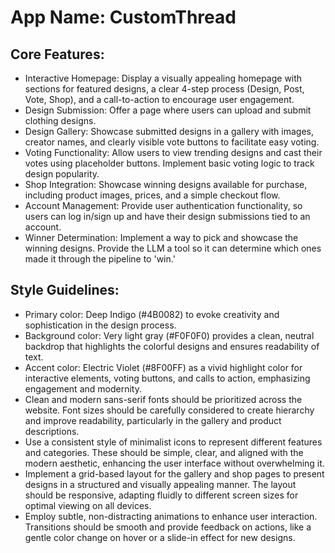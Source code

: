# **App Name**: CustomThread

## Core Features:

- Interactive Homepage: Display a visually appealing homepage with sections for featured designs, a clear 4-step process (Design, Post, Vote, Shop), and a call-to-action to encourage user engagement.
- Design Submission: Offer a page where users can upload and submit clothing designs.
- Design Gallery: Showcase submitted designs in a gallery with images, creator names, and clearly visible vote buttons to facilitate easy voting.
- Voting Functionality: Allow users to view trending designs and cast their votes using placeholder buttons. Implement basic voting logic to track design popularity.
- Shop Integration: Showcase winning designs available for purchase, including product images, prices, and a simple checkout flow.
- Account Management: Provide user authentication functionality, so users can log in/sign up and have their design submissions tied to an account.
- Winner Determination: Implement a way to pick and showcase the winning designs. Provide the LLM a tool so it can determine which ones made it through the pipeline to 'win.'

## Style Guidelines:

- Primary color: Deep Indigo (#4B0082) to evoke creativity and sophistication in the design process.
- Background color: Very light gray (#F0F0F0) provides a clean, neutral backdrop that highlights the colorful designs and ensures readability of text.
- Accent color: Electric Violet (#8F00FF) as a vivid highlight color for interactive elements, voting buttons, and calls to action, emphasizing engagement and modernity.
- Clean and modern sans-serif fonts should be prioritized across the website. Font sizes should be carefully considered to create hierarchy and improve readability, particularly in the gallery and product descriptions.
- Use a consistent style of minimalist icons to represent different features and categories. These should be simple, clear, and aligned with the modern aesthetic, enhancing the user interface without overwhelming it.
- Implement a grid-based layout for the gallery and shop pages to present designs in a structured and visually appealing manner. The layout should be responsive, adapting fluidly to different screen sizes for optimal viewing on all devices.
- Employ subtle, non-distracting animations to enhance user interaction. Transitions should be smooth and provide feedback on actions, like a gentle color change on hover or a slide-in effect for new designs.